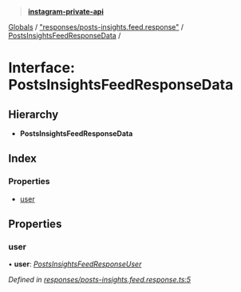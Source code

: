 > **[instagram-private-api](../README.md)**

[Globals](../README.md) / ["responses/posts-insights.feed.response"](../modules/_responses_posts_insights_feed_response_.md) / [PostsInsightsFeedResponseData](_responses_posts_insights_feed_response_.postsinsightsfeedresponsedata.md) /

# Interface: PostsInsightsFeedResponseData

## Hierarchy

* **PostsInsightsFeedResponseData**

## Index

### Properties

* [user](_responses_posts_insights_feed_response_.postsinsightsfeedresponsedata.md#user)

## Properties

###  user

• **user**: *[PostsInsightsFeedResponseUser](_responses_posts_insights_feed_response_.postsinsightsfeedresponseuser.md)*

*Defined in [responses/posts-insights.feed.response.ts:5](https://github.com/dilame/instagram-private-api/blob/e9c516c/src/responses/posts-insights.feed.response.ts#L5)*